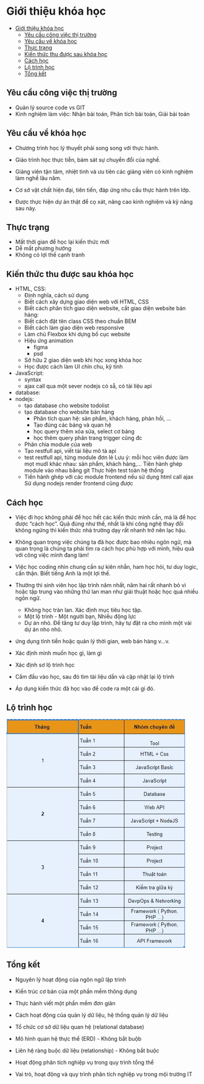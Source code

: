# Giới thiệu khóa học

- [Giới thiệu khóa học](#giới-thiệu-khóa-học)
  - [Yêu cầu công việc thị trường](#yêu-cầu-công-việc-thị-trường)
  - [Yêu cầu về khóa học](#yêu-cầu-về-khóa-học)
  - [Thực trạng](#thực-trạng)
  - [Kiến thức thu được sau khóa học](#kiến-thức-thu-được-sau-khóa-học)
  - [Cách học](#cách-học)
  - [Lộ trình học](#lộ-trình-học)
  - [Tổng kết](#tổng-kết)

## Yêu cầu công việc thị trường

- Quản lý source code vs GIT
- Kinh nghiệm làm việc: Nhận bài toán, Phân tích bài toán, Giải bải toán

## Yêu cầu về khóa học

- Chương trình học lý thuyết phải song song với thực hành.

- Giáo trình học thực tiễn, bám sát sự chuyển đổi của nghề.
- Giảng viên tận tâm, nhiệt tình và ưu tiên các giảng viên có kinh nghiệm làm nghề lâu năm.
- Cơ sở vật chất hiện đại, tiên tiến, đáp ứng nhu cầu thực hành trên lớp.
- Được thực hiện dự án thật để cọ xát, nâng cao kinh nghiệm và kỹ năng sau này.

## Thực trạng

- Mất thời gian để học lại kiến thức mới
- Dễ mất phương hướng
- Không có lợi thế cạnh tranh

## Kiến thức thu được sau khóa học

- HTML, CSS:
  - Định nghĩa, cách sử dụng
  - Biết cách xây dựng giao diện web với HTML, CSS
  - Biết cách phân tích giao diện website, cắt giao diện website bán hàng:
  - Biết cách đặt tên class CSS theo chuẩn BEM
  - Biết cách làm giao diện web responsive
  - Làm chủ Flexbox khi dựng bố cục website
  - Hiệu ứng animation
    - figma
    - psd
  - Sở hữu 2 giao diện web khi học xong khóa học
  - Học được cách làm UI chỉn chu, kỹ tính
- JavaScript:
  - syntax
  - ajax call qua một sever nodejs có sẵ, có tài liệu api
- database:
- nodejs:
  - tạo database cho website todolist
  - tạo database cho website bán hàng
    - Phân tích quan hệ: sản phẩm, khách hàng, phản hồi, ...
    - Tạo đúng các bảng và quan hệ
    - học query thêm xóa sửa, select cơ bảng
    - học thêm query phân trang trigger cũng đc
  - Phân chia module của web
  - Tạo restfull api, viết tài liệu mô tả api
  - test restfull api, từng module đơn lẻ
    Lưu ý: mỗi học viên được làm mọt mudl khác nhau: sản phẩm, khách hàng,...
    Tiên hành ghép module vào nhau bằng git
    Thực hiện test toàn hệ thống
  - Tiến hành ghép với các module frontend
        nếu sử dụng html call ajax
        Sử dụng nodejs render frontend cũng được

## Cách học

- Việc đi học không phải để học hết các kiến thức mình cần, mà là để học được “cách học”.
Quả đúng như thế, nhất là khi công nghệ thay đổi không ngừng thì kiến thức nhà trường dạy rất nhanh trở nên lạc hậu.

- Không quan trọng việc chúng ta đã học được bao nhiêu ngôn ngữ, mà quan trọng là chúng ta phải tìm ra cách học phù hợp với mình,
    hiệu quả với công việc mình đang làm!
- Việc học coding nhìn chung cần sự kiên nhẫn, ham học hỏi, tư duy logic, cẩn thận. Biết tiếng Anh là một lợi thế.
- Thường thì sinh viên học lập trình năm nhất, năm hai rất nhanh bỏ vì hoặc tập trung vào những thứ lan man như giải thuật hoặc học quá nhiều ngôn ngữ.
  - Không học tràn lan. Xác định mục tiêu học tập.
  - Một lộ trình - Một người bạn, Nhiều động lực
  - Dự án nhỏ. Để tăng tư duy lập trình, hãy tự đặt ra cho mình một vài dự án nho nhỏ.
- ứng dụng tính tiền hoặc quản lý thời gian, web bán hàng v…v.
- Xác định mình muốn học gì, làm gì
- Xác định sơ lộ trình học
- Cắm đầu vào học, sau đó tìm tài liệu dần và cập nhật lại lộ trình
- Áp dụng kiến thức đã học vào để code ra một cái gì đó.

## Lộ trình học

![](way-for-source.jpg)

## Tổng kết

- Nguyên lý hoạt động của ngôn ngữ lập trình
- Kiến trúc cơ bản của một phần mềm thông dụng
- Thực hành viết một phần mềm đơn giản

- Cách hoạt động của quản lý dữ liệu, hệ thống quản lý dữ liệu
- Tổ chức cơ sở dữ liệu quan hệ (relational database)
- Mô hình quan hệ thực thể (ERD) - Không bắt buộb
- Liên hệ ràng buộc dữ liệu (relationship) - Không bắt buộc

- Hoạt động phân tích nghiệp vụ trong quy trình tổng thể
- Vai trò, hoạt động và quy trình phân tích nghiệp vụ trong mội trường IT
